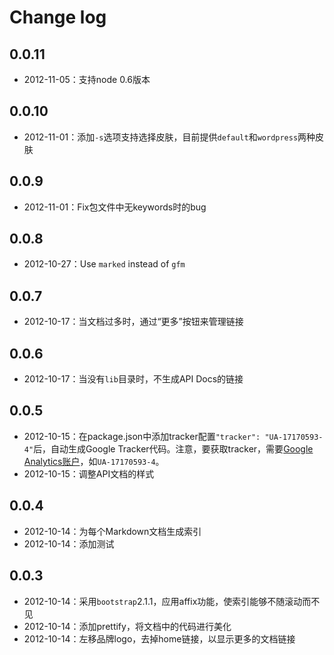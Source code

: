 Change log
===
## 0.0.11
- 2012-11-05：支持node 0.6版本

## 0.0.10
- 2012-11-01：添加`-s`选项支持选择皮肤，目前提供`default`和`wordpress`两种皮肤

## 0.0.9
- 2012-11-01：Fix包文件中无keywords时的bug

## 0.0.8
- 2012-10-27：Use `marked` instead of `gfm`

## 0.0.7
- 2012-10-17：当文档过多时，通过“更多”按钮来管理链接

## 0.0.6
- 2012-10-17：当没有`lib`目录时，不生成API Docs的链接

## 0.0.5
- 2012-10-15：在package.json中添加tracker配置`"tracker": "UA-17170593-4"`后，自动生成Google Tracker代码。注意，要获取tracker，需要[Google Analytics账户](http://www.google.com/analytics/)，如`UA-17170593-4`。
- 2012-10-15：调整API文档的样式

## 0.0.4
- 2012-10-14：为每个Markdown文档生成索引
- 2012-10-14：添加测试

## 0.0.3
- 2012-10-14：采用`bootstrap`2.1.1，应用affix功能，使索引能够不随滚动而不见
- 2012-10-14：添加prettify，将文档中的代码进行美化
- 2012-10-14：左移品牌logo，去掉home链接，以显示更多的文档链接